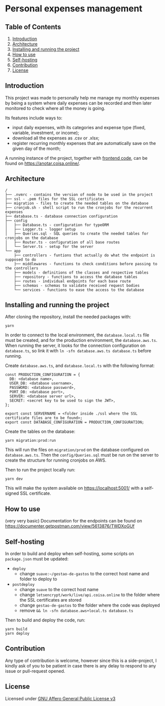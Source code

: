 # Personal expenses management

## Table of Contents

1.  [Introduction](#orgadd4bf4)
2.  [Architecture](#org986a32f)
3.  [Installing and running the project](#org499df02)
4.  [How to use](#org3112783)
5.  [Self-hosting](#org6b61c72)
6.  [Contribution](#org65949fe)
7.  [License](#org20253d8)



<a id="orgadd4bf4"></a>

## Introduction

This project was made to personally help me manage my monthly expenses by being a system where daily expenses can be recorded and then later monitored to check where all the money is going.

Its features include ways to:

-   input daily expenses, with its categories and expense type (fixed, variable, investment, or income);
-   download all the expenses as .csv or .xlsx;
-   register recurring monthly expenses that are automatically save on the given day of the month;

A running instance of the project, together with [frontend code](https://github.com/miguel-faggioni/gastos-front), can be found on <https://anotar.coisa.online/>.


<a id="org986a32f"></a>

## Architecture

    /
    ├── .nvmrc - contains the version of node to be used in the project
    ├── ssl - .pem files for the SSL certificates
    ├── migration - files to create the needed tables on the database
    ├── cronjob.sh - shell script to run the cronjobs for the recurrent expenses
    ├── database.ts - database connection configuration
    ├── config
    │   ├── Database.ts - configuration for typeORM
    │   ├── Logger.ts - logger setup
    │   ├── Queries.sql - SQL queries to create the needed tables for cronjobs on the database
    │   ├── Router.ts - configuration of all base routes
    │   └── Server.ts - setup for the server
    └── app
        ├── controllers - funtions that actually do what the endpoint is supposed to do
        ├── middlewares - functions to check conditions before passing to the controllers
        ├── models - definitions of the classes and respective tables
        ├── repository - functions to access the database tables
        ├── routes - individual endpoints for each base route
        ├── schemas - schemas to validate received request bodies
        └── services - functions to ease the access to the database


<a id="org499df02"></a>

## Installing and running the project

After cloning the repository, install the needed packages with:

    yarn

In order to connect to the local environment, the `database.local.ts` file must be created, and for the production environment, the `database.aws.ts`. When running the server, it looks for the connection configuration on `database.ts`, so link it with `ln -sfn database.aws.ts database.ts` before running.

Create `database.aws.ts`, and `database.local.ts` with the following format:

    const PRODUCTION_CONFIGURATION = {
      DB: <database name>,
      USER_DB: <database username>,
      PASSWORD: <database password>,
      PORT_DB: <database port>,
      SERVER: <database server url>,
      SECRET: <secret key to be used to sign the JWT>,
    };
    
    export const SERVERNAME = <folder inside ./ssl where the SSL certificate files are to be found>;
    export const DATABASE_CONFIGURATION = PRODUCTION_CONFIGURATION;

Create the tables on the database:

    yarn migration:prod:run

This will run the files on `migration/prod` on the database configured on `database.aws.ts`. Then the `config/Queries.sql` must be run on the server to create the structure for running cronjobs on AWS.

Then to run the project locally run:

    yarn dev

This will make the system available on <https://localhost:5001/> with a self-signed SSL certificate.


<a id="org3112783"></a>

## How to use

(very very basic) Documentation for the endpoints can be found on <https://documenter.getpostman.com/view/5613876/TWDXoGUf>


<a id="org6b61c72"></a>

## Self-hosting

In order to build and deploy when self-hosting, some scripts on `package.json` must be updated:

-   `deploy`
    -   change `suave:~/gestao-de-gastos` to the correct host name and folder to deploy to
-   `postdeploy`
    -   change `suave` to the correct host name
    -   change `letsencrypt/work/live/api.coisa.online` to the folder where the SSL certificates are stored
    -   change `gestao-de-gastos` to the folder where the code was deployed
    -   remove `&& ln -sfn database.aws+local.ts database.ts`

Then to build and deploy the code, run:

    yarn build
    yarn deploy


<a id="org65949fe"></a>

## Contribution

Any type of contribution is welcome, however since this is a side-project, I kindly ask of you to be patient in case there is any delay to respond to any issue or pull-request opened.


<a id="org20253d8"></a>

## License

Licensed under [GNU Affero General Public License v3](https://tldrlegal.com/license/gnu-affero-general-public-license-v3-(agpl-3.0))

